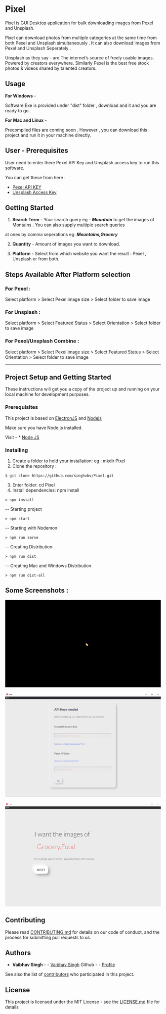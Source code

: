 
# Pixel

Pixel is GUI Desktop application for bulk downloading images from Pexel and Unsplash.

Pixel can download photos from multiple categories at the same time from both Pexel and Unsplash simultaneously . 
It can also download images from Pexel and Unsplash Seperately . 


Unsplash as they say - are The internet’s source of freely usable images. Powered by creators everywhere. Similarly Pexel is the best free stock photos & videos shared by talented creators.

## Usage

**For Windows** - 

Software Exe is provided under "dist" folder , download and it and you are ready to go.

**For Mac and Linux** - 

Precompiled files are coming soon . However , you can download this project and run it in your machine directly.

## User - Prerequisites

User need to enter there Pexel API Key and Unsplash access key to run this software.

You can get these from here :

* [Pexel API KEY](https://www.pexels.com/api/?locale=en-US) 
* [Unsplash Access Key](https://unsplash.com/developers) 


## Getting Started 

1. **Search Term**  - Your search query eg - ***Mountain***  to get the images of Montains . You can also supply multiple search queries

at ones by comma seperations eg:  ***Mountains,Grocery***

2. **Quantity** - Amount of images you want to download.

3. **Platform** - Select from which website you want the result :  Pexel , Unsplash or from both.


## Steps Available  After Platform selection

### For Pexel :

Select platform >  Select Pexel image size > Select folder to save image

### For Unsplash :

Select platform > Select Featured Status > Select Orientation > Select folder to save image

### For Pexel/Unsplash Combine :

Select platform > Select Pexel image size > Select Featured Status > Select Orientation > Select folder to save image

__________________


## Project Setup and Getting Started

These instructions will get you a copy of the project up and running on your local machine for development purposes. 

### Prerequisites

This project is based on  [ElectronJS](https://www.electronjs.org/)  and  [Nodejs](https://nodejs.org/en/)

Make sure you have Node.js installed.

Visit - * [Node JS](https://github.com/nodejs/node)

### Installing

1. Create a folder to hold your installation: eg : mkdir Pixel
2. Clone the repository : 

```
$ git clone https://github.com/singhvbv/Pixel.git

```
3. Enter folder: cd Pixel
4. Install dependencies: npm install

```
> npm install
```
-- Starting project  

```
> npm start
```

-- Starting with Nodemon  

```
> npm run serve
```

-- Creating  Distribution  

```
> npm run dist
```
-- Creating  Mac and Windows Distribution  

```
> npm run dist-all
```

## Some Screenshots :

![Starting Screen](assets/img/pixel.gif)

![API Screen](assets/img/image1.PNG)

![Search Screen](assets/img/image2.PNG)

## Contributing

Please read [CONTRIBUTING.md](https://github.com/singhvbv/Pixel/blob/master/CONTRIBUTING.md) for details on our code of conduct, and the process for submitting pull requests to us.


## Authors

* **Vaibhav Singh** -  - [Vaibhav Singh](https://singhvbv.github.io/)
Github -  - [Profile](https://github.com/singhvbv)

See also the list of [contributors](https://github.com/your/project/contributors) who participated in this project.

## License

This project is licensed under the MIT License - see the [LICENSE.md](LICENSE.md) file for details

